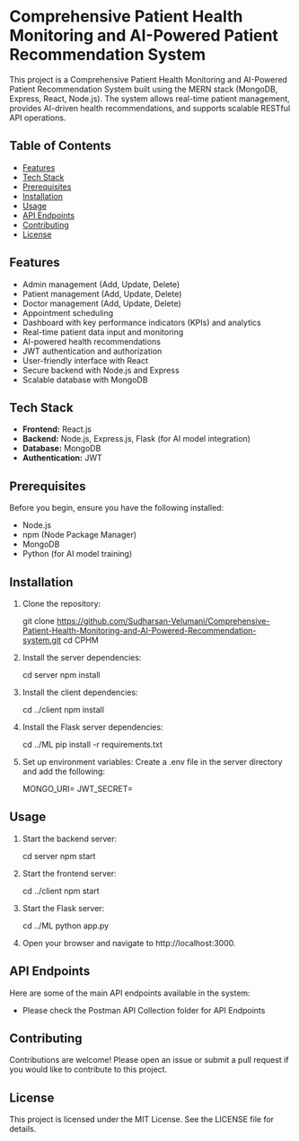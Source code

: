 # Comprehensive Patient Health Monitoring and AI-Powered Patient Recommendation System

This project is a Comprehensive Patient Health Monitoring and AI-Powered Patient Recommendation System built using the MERN stack (MongoDB, Express, React, Node.js). The system allows real-time patient management, provides AI-driven health recommendations, and supports scalable RESTful API operations.

## Table of Contents
- [Features](#features)
- [Tech Stack](#tech-stack)
- [Prerequisites](#prerequisites)
- [Installation](#installation)
- [Usage](#usage)
- [API Endpoints](#api-endpoints)
- [Contributing](#contributing)
- [License](#license)


## Features

- Admin management (Add, Update, Delete)
- Patient management (Add, Update, Delete)
- Doctor management (Add, Update, Delete)
- Appointment scheduling
- Dashboard with key performance indicators (KPIs) and analytics
- Real-time patient data input and monitoring
- AI-powered health recommendations
- JWT authentication and authorization
- User-friendly interface with React
- Secure backend with Node.js and Express
- Scalable database with MongoDB

## Tech Stack
- **Frontend:** React.js
- **Backend:** Node.js, Express.js, Flask (for AI model integration)
- **Database:** MongoDB
- **Authentication:** JWT


## Prerequisites
Before you begin, ensure you have the following installed:
- Node.js
- npm (Node Package Manager)
- MongoDB
- Python (for AI model training)

## Installation
1. Clone the repository:
   
   git clone https://github.com/Sudharsan-Velumani/Comprehensive-Patient-Health-Monitoring-and-AI-Powered-Recommendation-system.git
   cd CPHM

2. Install the server dependencies:

    cd server
    npm install

3. Install the client dependencies:

    cd ../client
    npm install

4. Install the Flask server dependencies:

    cd ../ML
    pip install -r requirements.txt 

5. Set up environment variables:
   Create a .env file in the server directory and add the following:

    MONGO_URI=<your-mongodb-uri>
    JWT_SECRET=<your-jwt-secret>


## Usage

1. Start the backend server:

    cd server
    npm start

2. Start the frontend server:

    cd ../client
    npm start

3. Start the Flask server:

    cd ../ML
    python app.py

4. Open your browser and navigate to http://localhost:3000.


## API Endpoints

Here are some of the main API endpoints available in the system:
 
  - Please check the Postman API Collection folder for API Endpoints


## Contributing

Contributions are welcome! Please open an issue or submit a pull request if you would like to contribute to this project.

## License
This project is licensed under the MIT License. See the LICENSE file for details.

